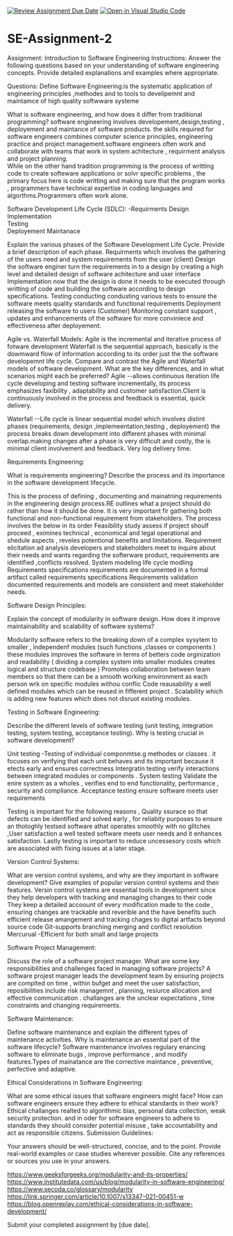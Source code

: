 [![Review Assignment Due Date](https://classroom.github.com/assets/deadline-readme-button-24ddc0f5d75046c5622901739e7c5dd533143b0c8e959d652212380cedb1ea36.svg)](https://classroom.github.com/a/-ucQIGTc)
[![Open in Visual Studio Code](https://classroom.github.com/assets/open-in-vscode-718a45dd9cf7e7f842a935f5ebbe5719a5e09af4491e668f4dbf3b35d5cca122.svg)](https://classroom.github.com/online_ide?assignment_repo_id=15239425&assignment_repo_type=AssignmentRepo)
# SE-Assignment-2
Assignment: Introduction to Software Engineering
Instructions:
Answer the following questions based on your understanding of software engineering concepts. Provide detailed explanations and examples where appropriate.

Questions:
Define Software Engineering:is the systematic application of engineering principles ,methodes and to tools to develipemnt and maintamce of high quality softwware systeme 

What is software engineering, and how does it differ from traditional programming? 
software engineering involves developement,design,testing , deployement and maintance of software products. the skills required for software engineers combines computer science principles, engineering practice and project management.software engineers often work and collaborate with teams that work in system achitecture , requirment analysis and project planning.   
While on the other hand tradition programming is the process of writting code to create softeware applications or solvr specific problems , the primary focus here is code writting and making sure that the program works , programmers have technical expertise in coding languages and algorthms.Programmers often work alone.


Software Development Life Cycle (SDLC): -Requirments 
Design
Implementation  
Testing   
Deployement
Maintanace

Explain the various phases of the Software Development Life Cycle. Provide a brief description of each phase.
Requirments which involves the gathering of the users need and system requirements from the user (client)
Design the software enginer turn the requirements in to a design by creating a high level and detailed design of software achitecture and user interface
Implementation  now that the design is done it needs to be executed  through writting of code and building the software according to design specifications.
Testing conducting condusting various tests to ensure the software meets quality standards and functional requirements 
Deployment releasing the software to users (Customer)
Monitoring constant support , updates and enhancements of the software for more conviniece and effectiveness after deployement. 


Agile vs. Waterfall Models:
Agile is the incremental and iterative  process of fotware development 
Waterfall is the sequential approach, basically is the dowmward flow of information according to its order just the the software developemnt life cycle.
Compare and contrast the Agile and Waterfall models of software development. What are the key differences, and in what scenarios might each be preferred?
Agile --allows continuous iteration life cycle developing and testing software incrementally, its process emphasizes faxibility , adaptability and customer satisfaction.Client is continuously involved in the process and feedback is essential, quick delivery. 

Waterfall --Life cycle is linear sequential model which involves distint phases (requirements, design ,implemeentation,testing , deployement)
the process breaks down development into different phases with minimal overlap.making changes after a phase is very difficult and costly, the is minimal client involvement and feedback. Very log delivery time. 


Requirements Engineering:

What is requirements engineering? Describe the process and its importance in the software development lifecycle.

This is the process of defining , documenting  and mainatning requirements in the engineering design process.RE outlines what a project should do rather than how it should be done. It is very important fir gathering both functional and non-functional requirement from stakeholders. 
The process involves the below in its order 
Feasibility study assess if project shoulf proceed , eximines technical , economical and legal operational and shedule aspects , reveles potentional benefits and limitations. 
Requirement elicitation ad analysis developers and stakeholders meet to inquire about their needs and wants regarding the softerware product, requirements are identified ,conflicts resolved.
System modeling life cycle modling 
Requirements specifications requirements are documented in a formal artifact called requirements specifications 
Requirements validation  documented requirements and models are consistent and meet stakeholder needs. 



Software Design Principles:


Explain the concept of modularity in software design. How does it improve maintainability and scalability of software systems?

Modularity software refers to the breaking down  of a complex sysytem to smaller , independenf modules (such functions ,classes or components ) these modules improves the software  in terms of betters code orginization and readability ( dividing a complex system into smaller modules creates logical and structure codebase ) 
Promotes collaboration between team members so that there can be a smooth working environment as each person wrk on specific modules withou conflic 
Code reausability  a well defined modules which can be reused in fifferent project . 
Scalability  which is adding  new features  which does not disruot existing modules. 

Testing in Software Engineering:

Describe the different levels of software testing (unit testing, integration testing, system testing, acceptance testing). Why is testing crucial in software development?

Unit  testing -Testing of individual componmtse.g methodes  or classes . it focuses on verifying that each unit behaves and its important because it etects early and ensures correctness
Intergratin testing verify interactions between integrated modules or components . 
System testing Validate the enire system as a wholes , verifies end to end functionality, performance , security and compliance. 
Acceptance testing  ensure software meets user requirements 

Testing is important for the following reasons , Quality  ssurace so that defects can be identified and solved  early , for reliabity purposes to ensure an thotoghly testsed software athat operates smoothly with no glitches ,User satisfaction  a well tested software meets user needs and it enhances satisfaction. Lastly testing is important to reduce uncessesory costs which are associated with fixing issues at a later stage. 

Version Control Systems:

What are version control systems, and why are they important in software development? Give examples of popular version control systems and their features.
Versin control systems are essential tools in development since they help developers with tracking and managing changes to their code 
They keep a detailed accoount of every modification made to the code , ensuring changes are trackable and reverible and the have benefits such efficient release amangement and tracking chages to digital artfacts beyond source code 
Git-supports branching merging and  conflict resolution 
Mercurual -Efficient for both small and large projects 

Software Project Management:

Discuss the role of a software project manager. What are some key responsibilities and challenges faced in managing software projects?
 A software projest manager leads the development team by ensuring projects are complted on time , within bufget and meet the user satisfaction, reposibilities include risk managemnt , planning, resiurce allocation and effective communication .  challanges are  the unclear expectations , time constraints and changing requirements.  

Software Maintenance:

Define software maintenance and explain the different types of maintenance activities. Why is maintenance an essential part of the software lifecycle?
Software maintenance involves regulary enancing software to eliminate bugs , improve performance , and modify features.Types of mainatance are the  corrective maintance , preventive, perfective and adaptive.

Ethical Considerations in Software Engineering:

What are some ethical issues that software engineers might face? How can software engineers ensure they adhere to ethical standards in their work?
Ethical challanges realted to algorithmic bias, personal data collection, weak security protection. and in oder for software engineers to adhere to standards they should consider potential misuse , take accountability and act as responsible citizens. 
Submission Guidelines:

Your answers should be well-structured, concise, and to the point.
Provide real-world examples or case studies wherever possible.
Cite any references or sources you use in your answers.

https://www.geeksforgeeks.org/modularity-and-its-properties/
https://www.institutedata.com/us/blog/modularity-in-software-engineering/
https://www.secoda.co/glossary/modularity
https://link.springer.com/article/10.1007/s13347-021-00451-w
https://blog.openreplay.com/ethical-considerations-in-software-development/

Submit your completed assignment by [due date].
